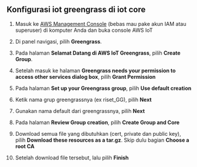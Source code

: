## Konfigurasi iot greengrass di iot core

1. Masuk ke [AWS Management Console](https://console.aws.amazon.com/) (bebas mau pake akun IAM atau superuser) di komputer Anda dan buka console AWS IoT

2. Di panel navigasi, pilih <b>Greengrass</b>.

3. Pada halaman <b>Selamat Datang di AWS IoT Greengrass</b>, pilih <b>Create Group</b>.

4. Setelah masuk ke halaman <b>Greengrass needs your permission to access other services dialog box</b>, pilih <b>Grant Permission</b>

5. Pada halaman <b>Set up your Greengrass group</b>, pilih <b>Use default creation</b>

6. Ketik nama grup greengrassnya (ex riset_GG), pilih <b>Next</b>

7. Gunakan nama default dari greengrassnya, pilih <b>Next</b>

8. Pada halaman <b>Review Group creation</b>, pilih <b>Create Group and Core</b>

9. Download semua file yang dibutuhkan (cert, private dan public key), pilih <b>Download these resources as a tar.gz</b>. Skip dulu bagian <b>Choose a root CA</b>

10. Setelah download file tersebut, lalu pilih <b>Finish</b>